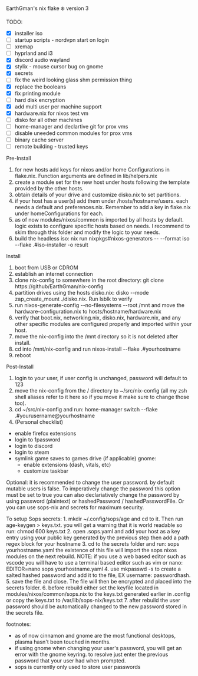 EarthGman's nix flake ❄️ version 3


TODO:
- [x] installer iso
- [ ] startup scripts - nordvpn start on login
- [ ] xremap
- [ ] hyprland and i3
- [x] discord audio wayland
- [x] stylix - mouse cursor bug on gnome
- [x] secrets
- [ ] fix the weird looking glass shm permission thing
- [x] replace the booleans
- [x] fix printing module
- [ ] hard disk encryption
- [x] add multi user per machine support
- [x] hardware.nix for nixos test vm
- [ ] disko for all other machines
- [ ] home-manager and declartive git for prox vms
- [ ] disable uneeded common modules for prox vms
- [ ] binary cache server
- [ ] remote building - trusted keys

Pre-Install
  1. for new hosts add keys for nixos and/or home Configurations in flake.nix. Function arguments are defined in lib/helpers.nix
  2. create a module set for the new host under hosts following the template provided by the other hosts.
  3. obtain details of your drive and customize disko.nix to set partitions.
  4. if your host has a user(s) add them under /hosts/hostname/users. each needs a default and preferences.nix. Remember to add a key in flake.nix under homeConfigurations for each.
  5. as of now modules/nixos/common is imported by all hosts by default. logic exists to configure specific hosts based on needs. I recommend to skim through this folder and modify the logic to your needs.
  6. build the headless iso: nix run nixpkgs#nixos-generators -- --format iso --flake .#iso-installer -o result

Install
  1. boot from USB or CDROM
  2. establish an internet connection
  3. clone nix-config to somewhere in the root directory: git clone https://github/EarthGman/nix-config
  4. partition drives using the hosts disko.nix: disko --mode zap_create_mount ./disko.nix. Run lsblk to verify
  5. run nixos-generate-config --no-filesystems --root /mnt and move the hardware-configuration.nix to hosts/hostname/hardware.nix
  6. verify that boot.nix, networking.nix, disko.nix, hardware.nix, and any other specific modules are configured properly and imported within your host.
  7. move the nix-config into the /mnt directory so it is not deleted after install.
  8. cd into /mnt/nix-config and run nixos-install --flake .#yourhostname
  9. reboot
 
Post-Install
  1. login to your user, if user config is unchanged, password will default to 123
  2. move the nix-config from the / directory to ~/src/nix-config (all my zsh shell aliases refer to it here so if you move it make sure to change those too).
  3. cd ~/src/nix-config and run: home-manager switch --flake .#yourusername@yourhostname
  4. (Personal checklist)
  - enable firefox extensions
  - login to 1password
  - login to discord
  - login to steam
  - symlink game saves to games drive (if applicable)
  gnome: 
    - enable extensions (dash, vitals, etc)
    - customize taskbar
  
  Optional:
    it is recommended to change the user password. by default mutable users is false. To imperatively change the password this option must be set to true
    you can also declariatively change the password by using password (plaintext) or hashedPassword / hashedPasswordFile.
    Or you can use sops-nix and secrets for maximum security.

  To setup Sops secrets:
    1. mkdir ~/.config/sops/age and cd to it. Then run age-keygen > keys.txt. you will get a warning that it is world readable so run: chmod 600 keys.txt 
    2. open .sops.yaml and add your host as a key entry using your public key generated by the previous step then add a path regex block for your hostname
    3. cd to the secrets folder and run: sops yourhostname.yaml the existence of this file will import the sops nixos modules on the next rebuild. NOTE: if you use a web based editor such as vscode you will have to use a terminal based editor such as vim or nano: EDITOR=nano sops yourhostname.yaml
    4. use mkpasswd -s to create a salted hashed password and add it to the file, EX username: passwordhash.
    5. save the file and close. The file will then be encrypted and placed into the secrets folder.
    6. before rebuild either set the keyfile located in modules/nixos/common/sops.nix to the keys.txt generated earlier in .config or copy the keys.txt to /var/lib/sops-nix/keys.txt
    7. after rebuild the user password should be automatically changed to the new password stored in the secrets file.

footnotes:
  - as of now cinnamon and gnome are the most functional desktops, plasma hasn't been touched in months.
  - if using gnome when changing your user's password, you will get an error with the gnome keyring. to resolve just enter the previous password that your user had when prompted.
  - sops is currently only used to store user passwords